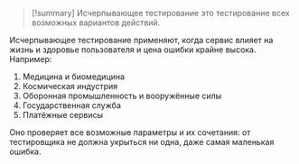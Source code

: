 > [!summary] Исчерпывающее тестирование
> это тестирование всех возможных вариантов действий.

Исчерпывающее тестирование применяют, когда сервис влияет на жизнь и здоровье пользователя и цена ошибки крайне высока. Например:

1.  Медицина и биомедицина
2.  Космическая индустрия
3.  Оборонная промышленность и вооружённые силы
4.  Государственная служба
5.  Платёжные сервисы

Оно проверяет все возможные параметры и их сочетания: от тестировщика не должна укрыться ни одна, даже самая маленькая ошибка.